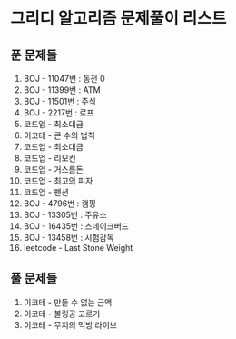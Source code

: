 # 그리디 알고리즘 문제풀이 리스트


## 푼 문제들
1. BOJ - 11047번 : 동전 0
2. BOJ - 11399번 : ATM
3. BOJ - 11501번 : 주식
4. BOJ - 2217번 : 로프
5. 코드업 - 최소대금
6. 이코테 - 큰 수의 법칙
7. 코드업 - 최소대금
8. 코드업 - 리모컨
9. 코드업 - 거스름돈
10. 코드업 - 최고의 피자
11. 코드업 - 펜션
12. BOJ - 4796번 : 캠핑
13. BOJ - 13305번 : 주유소
14. BOJ - 16435번 : 스네이크버드
15. BOJ - 13458번 : 시험감독
16. leetcode - Last Stone Weight


## 풀 문제들
1. 이코테 - 만들 수 없는 금액
2. 이코테 - 볼링공 고르기
3. 이코테 - 무지의 먹방 라이브
